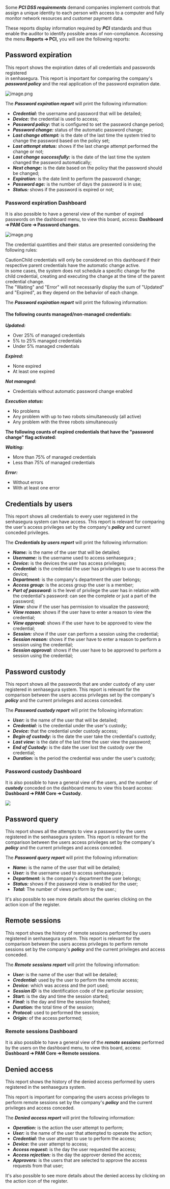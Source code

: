 Some ***PCI DSS requirements*** demand companies implement controls that assign a unique identity to each person with access to a computer and fully monitor network resources and customer payment data. 

These reports display information required by ***PCI*** standards and thus enable the auditor to identify possible areas of non\-compliance. Accessing the menu **Reports ➔ PCI,** you will see the following reports:

## Password expiration

This report shows the expiration dates of all credentials and passwords registered  
in senhasegura. This report is important for comparing the company's ***password policy*** and the real application of the password expiration date.

![image.png](https://cdn.document360.io/5a1d58df-64ce-42a2-8b23-688477d32f33/Images/Documentation/Screenshot%202024-08-26%20175416.png)

The ***Password expiration report*** will print the following information:

* ***Credential:*** the username and password that will be detailed;
* ***Device:*** the credential is used to access;
* ***Password policy:*** that is configured to set the password change period;
* ***Password change:*** status of the automatic password change;
* ***Last change attempt:*** is the date of the last time the system tried to change the password based on the policy set;
* ***Last attempt status:*** shows if the last change attempt performed the change or not;
* ***Last change successfully:*** is the date of the last time the system changed the password automatically;
* ***Next change:*** is the date based on the policy that the password should be changed;
* ***Expiration:*** is the date limit to perform the password change;
* ***Password age:*** is the number of days the password is in use;
* ***Status:*** shows if the password is expired or not;

### Password expiration Dashboard

It is also possible to have a general view of the number of expired passwords on the dashboard menu, to view this board, access: **Dashboard ➔ PAM Core ➔ Password changes**.

![image.png](https://cdn.document360.io/5a1d58df-64ce-42a2-8b23-688477d32f33/Images/Documentation/image%28322%29.png)

The credential quantities and their status are presented considering the following rules:

CautionChild credentials will only be considered on this dashboard if their respective parent credentials have the automatic change active.  
In some cases, the system does not schedule a specific change for the child credential, creating and executing the change at the time of the parent credential change.  
The "Waiting" and "Error" will not necessarily display the sum of "Updated" and "Expired", as they depend on the behavior of each change.

The ***Password expiration report*** will print the following information:

#### The following counts managed/non\-managed credentials:

***Updated:***

* Over 25% of managed credentials
* 5% to 25% managed credentials
* Under 5% managed credentials

***Expired:***

* None expired
* At least one expired

***Not managed:***

* Credentials without automatic password change enabled

***Execution status:***

* No problems
* Any problem with up to two robots simultaneously (all active)
* Any problem with the three robots simultaneously

**The following counts of expired credentials that have the "password change" flag activated:**

***Waiting:***

* More than 75% of managed credentials
* Less than 75% of managed credentials

***Error:***

* Without errors
* With at least one error

## Credentials by users

This report shows all credentials to every user registered in the senhasegura system can have access. This report is relevant for comparing the user's access privileges set by the company's ***policy*** and current conceded privileges.

The ***Credentials by users report*** will print the following information:

* ***Name:*** is the name of the user that will be detailed;
* ***Username:*** is the username used to access senhasegura ;
* ***Device:*** is the devices the user has access privileges;
* ***Credential:*** is the credential the user has privileges to use to access the device;
* ***Department:*** is the company's department the user belongs;
* ***Access group:*** is the access group the user is a member;
* ***Part of password:*** is the level of privilege the user has in relation with the credential's password: can see the complete or just a part of the password;
* ***View:*** show if the user has permission to visualize the password;
* ***View reason:*** shows if the user have to enter a reason to view the credential;
* ***View approval:*** shows if the user have to be approved to view the credential;
* ***Session:*** show if the user can perform a session using the credential;
* ***Session reason:*** shows if the user have to enter a reason to perform a session using the credential;
* ***Session approval:*** shows if the user have to be approved to perform a session using the credential;

## Password custody

This report shows all the passwords that are under custody of any user registered in senhasegura system. This report is relevant for the comparison between the users access privileges set by the company's ***policy*** and the current privileges and access conceded.

The ***Password custody report*** will print the following information:

* ***User:*** is the name of the user that will be detailed;
* ***Credential:*** is the credential under the user's custody;
* ***Device:*** that the credential under custody access;
* ***Begin of custody:*** is the date the user take the credential's custody;
* ***Last view:*** is the date of the last time the user view the password;
* ***End of Custody:*** is the date the user lost the custody over the credential;
* ***Duration:*** is the period the credential was under the user's custody;

### Password custody Dashboard

It is also possible to have a general view of the users, and the number of ***custody*** conceded on the dashboard menu to view this board access: **Dashboard ➔ PAM Core ➔ Custody**.

![](https://cdn.document360.io/5a1d58df-64ce-42a2-8b23-688477d32f33/Images/Documentation/image-1668001367557.png)

## Password query

This report shows all the attempts to view a password by the users registered in the senhasegura system. This report is relevant for the comparison between the users access privileges set by the company's ***policy*** and the current privileges and access conceded.

The ***Password query report*** will print the following information:

* ***Name:*** is the name of the user that will be detailed;
* ***User:*** is the username used to access senhasegura ;
* ***Department:*** is the company's department the user belongs;
* ***Status:*** shows if the password view is enabled for the user;
* ***Total:*** The number of views perform by the user.;

It's also possible to see more details about the queries clicking on the action icon of the register.

## Remote sessions

This report shows the history of remote sessions performed by users registered in senhasegura system. This report is relevant for the comparison between the users access privileges to perform remote sessions set by the company's ***policy*** and the current privileges and access conceded.

The ***Remote sessions report*** will print the following information:

* ***User:*** is the name of the user that will be detailed;
* ***Credential:*** used by the user to perform the remote access;
* ***Device:*** which was access and the port used;
* ***Session ID:*** is the identification code of the particular session;
* ***Start:*** is the day and time the session started;
* ***Final:*** is the day and time the session finished;
* ***Duration:*** the total time of the session;
* ***Protocol:*** used to performed the session;
* ***Origin:*** of the access performed;

### Remote sessions Dashboard

It is also possible to have a general view of the ***remote sessions*** performed by the users on the dashboard menu, to view this board, access: **Dashboard ➔ PAM Core ➔ Remote sessions**.

## Denied access

This report shows the history of the denied access performed by users registered in the senhasegura system.

This report is important for comparing the users access privileges to perform remote sessions set by the company's ***policy*** and the current privileges and access conceded.

The ***Denied access report*** will print the following information:

* ***Operation:*** is the action the user attempt to perform;
* ***User:*** is the name of the user that attempted to operate the action;
* ***Credential:*** the user attempt to use to perform the access;
* ***Device:*** the user attempt to access;
* ***Access request:*** is the day the user requested the access;
* ***Access rejection:*** is the day the approver denied the access;
* ***Approvers:*** is the users that are selected to approve the access requests from that user;

It's also possible to see more details about the denied access by clicking on the action icon of the register.

